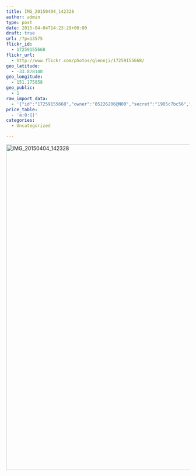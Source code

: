 ```yaml
---
title: IMG_20150404_142328
author: admin
type: post
date: 2015-04-04T14:23:29+00:00
draft: true
url: /?p=13575
flickr_id:
  - 17259155668
flickr_url:
  - http://www.flickr.com/photos/glennji/17259155668/
geo_latitude:
  - -33.878148
geo_longitude:
  - 151.175858
geo_public:
  - 1
raw_import_data:
  - '{"id":"17259155668","owner":"85226206@N00","secret":"1985c7bc56","server":"5454","farm":6,"title":"IMG_20150404_142328","ispublic":0,"isfriend":0,"isfamily":0,"description":{"_content":""},"dateupload":"1431158151","lastupdate":"1431158161","datetaken":"2015-04-04 14:23:29","datetakengranularity":"0","datetakenunknown":"0","ownername":"glennji","tags":"","machine_tags":"","originalsecret":"da39d43076","originalformat":"jpg","latitude":"-33.878148","longitude":"151.175858","accuracy":"16","context":0,"place_id":"qRcYmO1QUrMZuclZ","woeid":"1094076","geo_is_family":0,"geo_is_friend":0,"geo_is_contact":0,"geo_is_public":0,"media":"photo","media_status":"ready","url_o":"https://farm6.staticflickr.com/5454/17259155668_da39d43076_o.jpg","height_o":"4208","width_o":"3120"}'
price_table:
  - 'a:0:{}'
categories:
  - Uncategorized

---
```

<p class="flickr-image">
  <a href="http://www.flickr.com/photos/glennji/17259155668/" class="flickr-link"><img src="/wp-content/uploads/2015/04/17259155668_da39d43076_o-759x1024.jpg" width="660" height="890" alt="IMG_20150404_142328" class="keyring-img" /></a>
</p>
